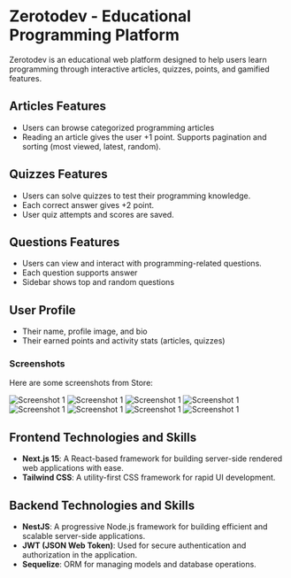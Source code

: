 # Zerotodev - Educational Programming Platform

Zerotodev is an educational web platform designed to help users learn programming through interactive articles, quizzes, points, and gamified features.

## Articles Features
* Users can browse categorized programming articles
* Reading an article gives the user +1 point.
Supports pagination and sorting (most viewed, latest, random).

## Quizzes Features
* Users can solve quizzes to test their programming knowledge.
* Each correct answer gives +2 point.
* User quiz attempts and scores are saved.

## Questions Features
* Users can view and interact with programming-related questions.
* Each question supports answer
* Sidebar shows top and random questions

## User Profile
* Their name, profile image, and bio
* Their earned points and activity stats (articles, quizzes)

### Screenshots
Here are some screenshots from Store:

![Screenshot 1](photos/1.png)
![Screenshot 1](photos/2.png)
![Screenshot 1](photos/3.png)
![Screenshot 1](photos/4.png)
![Screenshot 1](photos/5.png)
![Screenshot 1](photos/6.png)
![Screenshot 1](photos/7.png)
![Screenshot 1](photos/8.png)

## Frontend Technologies and Skills
* **Next.js 15**: A React-based framework for building server-side rendered web applications with ease.
* **Tailwind CSS**: A utility-first CSS framework for rapid UI development.

## Backend Technologies and Skills
* **NestJS**: A progressive Node.js framework for building efficient and scalable server-side applications.
* **JWT (JSON Web Token)**: Used for secure authentication and authorization in the application.
* **Sequelize**: ORM for managing models and database operations.
